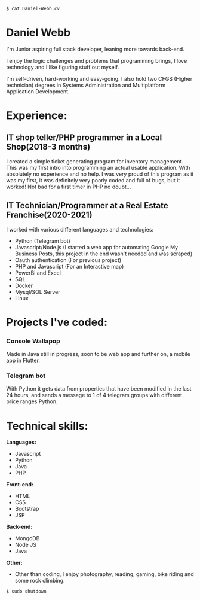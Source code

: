 ```bash
$ cat Daniel-Webb.cv
```


# Daniel Webb
I'm Junior aspiring full stack developer, leaning more towards back-end.

I enjoy the logic challenges and problems that programming brings, I love technology and I like figuring stuff out myself.

I'm self-driven, hard-working and easy-going. I also hold two CFGS (Higher technician) degrees in Systems Administration and Multiplatform Application Development.

# Experience:
## IT shop teller/PHP programmer in a Local Shop(2018-3 months)
I created a simple ticket generating program for inventory management. This was my first intro into programming an actual usable application. With absolutely no experience and no help. I was very proud of this program as it was my first, it was definitely very poorly coded and full of bugs, but it worked! Not bad for a first timer in PHP no doubt... 

## IT Technician/Programmer at a Real Estate Franchise(2020-2021)
I worked with various different languages and technologies:
  * Python 
(Telegram bot)
  * Javascript/Node.js 
(I started a web app for automating Google My Business Posts, this project in the end wasn't needed and was scraped)
  * Oauth authentication (For previous project)
  * PHP and Javascript (For an Interactive map)
  * PowerBi and Excel
  * SQL
  * Docker
 * Mysql/SQL Server
  * Linux

# Projects I've coded:
### Console Wallapop
Made in Java still in progress, soon to be web app and further on, a mobile app in Flutter.
### Telegram bot 
With Python it gets data from properties that have been modified in the last 24 hours, and sends a message to 1 of 4 telegram groups with different price ranges Python.

# Technical skills:
**Languages:**

* Javascript
* Python
* Java
* PHP

**Front-end:**

* HTML
* CSS
* Bootstrap
* JSP

**Back-end:**

* MongoDB
* Node JS
* Java

**Other:**
* Other than coding, I enjoy photography, reading, gaming, bike riding and some rock climbing.

```bash
$ sudo shutdown
```
